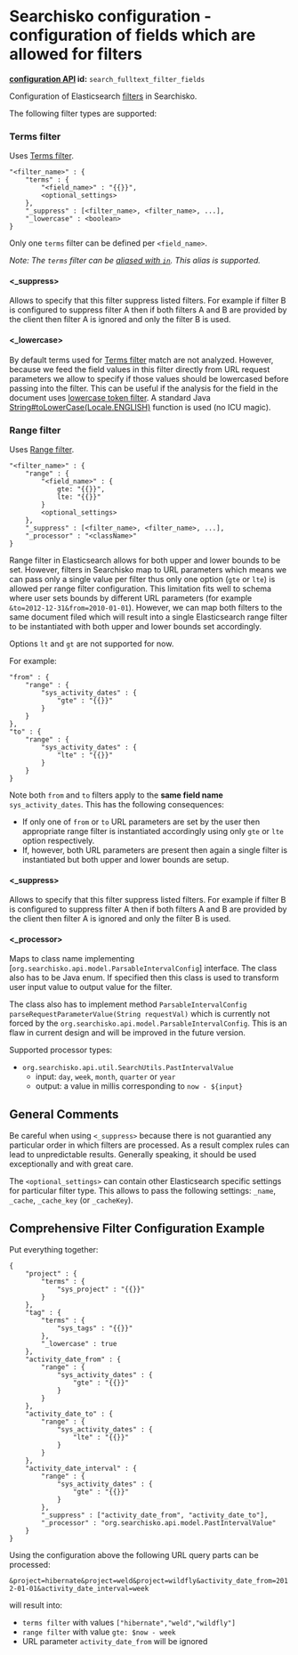 Searchisko configuration - configuration of fields which are allowed for filters
==============================================================================

**[configuration API](http://docs.jbossorg.apiary.io/#managementapiconfiguration) id:** `search_fulltext_filter_fields`

Configuration of Elasticsearch [filters](http://www.elasticsearch.org/guide/en/elasticsearch/reference/1.4/query-dsl-filters.html) in Searchisko.

The following filter types are supported:

### Terms filter

Uses [Terms filter].

	"<filter_name>" : {
		"terms" : {
			"<field_name>" : "{{}}",
			<optional_settings>
		},
		"_suppress" : [<filter_name>, <filter_name>, ...],
		"_lowercase" : <boolean>
	}

Only one `terms` filter can be defined per `<field_name>`.

_Note: The `terms` filter can be [aliased with `in`](http://www.elasticsearch.org/guide/en/elasticsearch/reference/1.4/query-dsl-terms-filter.html#query-dsl-terms-filter).
This alias is supported._

#### \<_suppress\>

Allows to specify that this filter suppress listed filters. For example if filter B is configured to suppress filter A
then if both filters A and B are provided by the client then filter A is ignored and only the filter B is used.

#### \<_lowercase\>

By default terms used for [Terms filter] match are not analyzed. However, because we feed the field values in this
filter directly from URL request parameters we allow to specify if those values should be lowercased before passing
into the filter. This can be useful if the analysis for the field in the document uses
[lowercase token filter](http://www.elasticsearch.org/guide/en/elasticsearch/reference/1.4/analysis-lowercase-tokenfilter.html).
A standard Java [String#toLowerCase(Locale.ENGLISH)](http://docs.oracle.com/javase/7/docs/api/java/lang/String.html)
function is used (no ICU magic).

 [Terms filter]: http://www.elasticsearch.org/guide/en/elasticsearch/reference/1.4/query-dsl-terms-filter.html

### Range filter

Uses [Range filter](http://www.elasticsearch.org/guide/en/elasticsearch/reference/1.4/query-dsl-range-filter.html).

	"<filter_name>" : {
		"range" : {
			"<field_name>" : {
				gte: "{{}}",
				lte: "{{}}"
			}
			<optional_settings>
		},
		"_suppress" : [<filter_name>, <filter_name>, ...],
		"_processor" : "<className>"
	}

Range filter in Elasticsearch allows for both upper and lower bounds to be set. However, filters in Searchisko map
to URL parameters which means we can pass only a single value per filter thus only one option (`gte` or `lte`) is
allowed per range filter configuration. This limitation fits well to schema where user sets bounds by different URL
parameters (for example `&to=2012-12-31&from=2010-01-01`). However, we can map both filters to the same document filed
which will result into a single Elasticsearch range filter to be instantiated with both upper and lower bounds set
accordingly.

Options `lt` and `gt` are not supported for now.

For example:

	"from" : {
		"range" : {
			"sys_activity_dates" : {
				"gte" : "{{}}"
			}
		}
	},
	"to" : {
		"range" : {
			"sys_activity_dates" : {
				"lte" : "{{}}"
			}
		}
	}

Note both `from` and `to` filters apply to the **same field name** `sys_activity_dates`. This has the following consequences:

- If only one of `from` or `to` URL parameters are set by the user then appropriate range filter is instantiated accordingly using only `gte` or `lte` option respectively.
- If, however, both URL parameters are present then again a single filter is instantiated but both upper and lower bounds are setup.

#### \<_suppress\>

Allows to specify that this filter suppress listed filters. For example if filter B is configured to suppress filter A
then if both filters A and B are provided by the client then filter A is ignored and only the filter B is used.

#### \<_processor\>

Maps to class name implementing [`org.searchisko.api.model.ParsableIntervalConfig`] interface. The class also has to be
Java enum. If specified then this class is used to transform user input value to output value for the filter.

The class also has to implement method `ParsableIntervalConfig parseRequestParameterValue(String requestVal)` which is currently
not forced by the `org.searchisko.api.model.ParsableIntervalConfig`. This is an flaw in current design and will be improved
in the future version.

Supported processor types:

- `org.searchisko.api.util.SearchUtils.PastIntervalValue`
  - input: `day`, `week`, `month`, `quarter` or `year`
  - output: a value in millis corresponding to `now - ${input}`

## General Comments

Be careful when using `<_suppress>` because there is not guarantied any particular order in which filters are processed.
As a result complex rules can lead to unpredictable results. Generally speaking, it should be used exceptionally and
with great care.

The `<optional_settings>` can contain other Elasticsearch specific settings for particular filter type.
This allows to pass the following settings: `_name`, `_cache`, `_cache_key` (or `_cacheKey`).

## Comprehensive Filter Configuration Example

Put everything together:

	{
		"project" : {
			"terms" : {
				"sys_project" : "{{}}"
			}
		},
		"tag" : {
			"terms" : {
				"sys_tags" : "{{}}"
			},
			"_lowercase" : true
		},
		"activity_date_from" : {
			"range" : {
				"sys_activity_dates" : {
					"gte" : "{{}}"
				}
			}
		},
		"activity_date_to" : {
			"range" : {
				"sys_activity_dates" : {
					"lte" : "{{}}"
				}
			}
		},
		"activity_date_interval" : {
			"range" : {
				"sys_activity_dates" : {
					"gte" : "{{}}"
				}
			},
			"_suppress" : ["activity_date_from", "activity_date_to"],
			"_processor" : "org.searchisko.api.model.PastIntervalValue"
		}
	}

Using the configuration above the following URL query parts can be processed:

`&project=hibernate&project=weld&project=wildfly&activity_date_from=2012-01-01&activity_date_interval=week`

will result into:

- `terms filter` with values `["hibernate","weld","wildfly"]`
- `range filter` with value `gte: $now - week`
- URL parameter `activity_date_from` will be ignored
